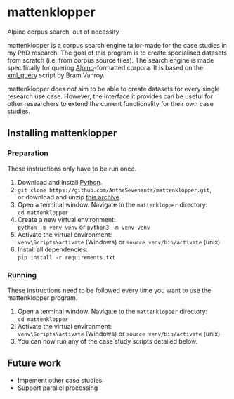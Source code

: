 # mattenklopper

Alpino corpus search, out of necessity

mattenklopper is a corpus search engine tailor-made for the case studies in my PhD research. The goal of this program is to create specialised datasets from scratch (i.e. from corpus source files). The search engine is made specifically for quering [Alpino](https://www.let.rug.nl/vannoord/alp/Alpino/)-formatted corpora. It is based on the [xml_query](https://github.com/BramVanroy/xml_query) script by Bram Vanroy.

mattenklopper does *not* aim to be able to create datasets for every single research use case. However, the interface it provides can be useful for other researchers to extend the current functionality for their own case studies.

## Installing mattenklopper

### Preparation

These instructions only have to be run once.

1. Download and install [Python](https://www.python.org/).
2. `git clone https://github.com/AntheSevenants/mattenklopper.git`,   
    or download and unzip [this archive](https://github.com/AntheSevenants/mattenklopper/archive/refs/heads/main.zip).
3. Open a terminal window. Navigate to the `mattenklopper` directory:  
    `cd mattenklopper`
4. Create a new virtual environment:  
    `python -m venv venv` or `python3 -m venv venv`
5. Activate the virtual environment:  
    `venv\Scripts\activate` (Windows) or `source venv/bin/activate` (unix)
6. Install all dependencies:  
    `pip install -r requirements.txt`

### Running

These instructions need to be followed every time you want to use the mattenklopper program.

1. Open a terminal window. Navigate to the `mattenklopper` directory:  
    `cd mattenklopper`
2. Activate the virtual environment:  
    `venv\Scripts\activate` (Windows) or `source venv/bin/activate` (unix)
3. You can now run any of the case study scripts detailed below.

## Future work

* Impement other case studies
* Support parallel processing
